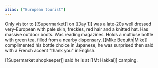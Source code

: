 ```yaml
---
alias: ["European tourist"]
---
```


Only visitor to [[Supermarket]] on [[Day 1]] was a late-20s well dressed very-European with pale skin, freckles, red hair and a knitted hat. Has massive outdoor boots. Was reading magazines. Holds a multiuse bottle with green tea, filled from a nearby dispensary.
[[Mike Bequith|Mike]] complimented his bottle choice in Japanese, he was surprised then said with a French accent "thank you" in English.

[[Supermarket shopkeeper]] said he is at [[Mt Hakkai]] camping.